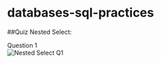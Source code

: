 # databases-sql-practices

##Quiz Nested Select:


Question 1  
![Nested Select Q1](./databases-sql-practices/sqlzoo/data/nested_sql/nested_select_quiz_1.JPG)
